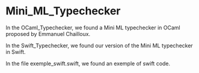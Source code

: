 # Mini_ML_Typechecker

In the OCaml_Typechecker, we found a Mini ML typechecker in OCaml proposed by Emmanuel Chailloux.

In the Swift_Typechecker, we found our version of the Mini ML typechecker in Swift.

In the file exemple_swift.swift, we found an exemple of swift code.